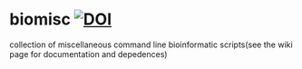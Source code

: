 # biomisc [![DOI](https://zenodo.org/badge/DOI/10.5281/zenodo.5169864.svg)](https://doi.org/10.5281/zenodo.5169864)
collection of  miscellaneous command line bioinformatic scripts(see the wiki page for documentation and depedences) 
